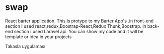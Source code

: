 # swap
React barter application. This is protype to  my Barter App's .in front-end section  I used react,redux,Boostrap-React,Redux Thunk,Boostrap. in back-end section i used Laravel api. You can show my code and it will be template or  idea in your projects

Takasla uygulaması
